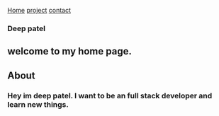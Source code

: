 [Home](home.markdown)
[project](projects.markdown)
[contact](contact.markdown)

### Deep patel  

## welcome to my home page.
## About
### Hey im deep patel. I want to be an full stack developer and learn new things.
